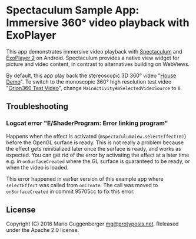 Spectaculum Sample App: Immersive 360° video playback with ExoPlayer
====================================================================

This app demonstrates immersive video playback with [Spectaculum](https://github.com/protyposis/Spectaculum)
and [ExoPlayer 2](https://github.com/google/ExoPlayer) on Android.
Spectaculum provides a native view widget for picture and video content, in contrast to
alternatives building on WebViews.

By default, this app play back the stereoscopic 3D 360° video "[House Demo](http://www.360rize.com/2014/01/worlds-first-fully-spherical-3d-360-video-and-photo-gear/)".
To switch to the  monoscopic 360° high resolution test video "[Orion360 Test Video](http://www.finwe.mobi/main/360-degree/orion360-test-images-videos/)",
change `MainActivity#mSelectedVideoSource` to `0`.


Troubleshooting
---------------

### Logcat error "E/ShaderProgram: Error linking program"

Happens when the effect is activated (`mSpectaculumView.selectEffect(0)`) before the OpenGL surface is ready.
This is not really a problem because the effect gets reinitialized later once the surface is ready, and works as expected.
You can get rid of the error by activating the effect at a later time e.g. in `onSurfaceCreated` where
the GL surface is guaranteed to be ready, or when the video is loaded.

This error happened in earlier version of this example app where `selectEffect` was called from `onCreate`.
The call was moved to `onSurfaceCreated` in commit 95705cc to fix this error.

License
-------

Copyright (C) 2016 Mario Guggenberger <mg@protyposis.net>.
Released under the Apache 2.0 license.